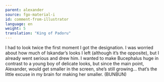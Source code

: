 ```yaml
---
parent: alexander
source: fgo-material-i
id: comment-from-illustrator
language: en
weight: 5
translation: "King of Padoru"
---
```


I had to look twice the first moment I got the designation. I was worried about how much of Iskandar’s looks I left (although it’s the opposite), but I already went serious and drew him. I wanted to make Bucephalus huge in contrast to a young boy of delicate looks, but since the main point, Alexander, would get smaller in the screen, she’s still growing… that’s the little excuse in my brain for making her smaller. (BUNBUN)
